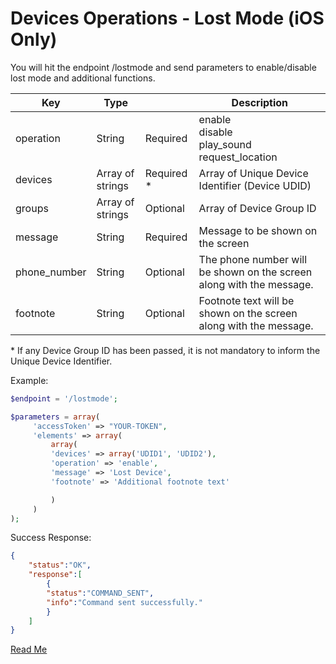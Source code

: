 
# Devices Operations - Lost Mode (iOS Only)

You will hit the endpoint /lostmode and send parameters to enable/disable lost mode and additional functions.

Key | Type |  | Description
|-|-|-|-|
operation | String | Required | enable</br>disable</br>play_sound</br>request_location
devices | Array of strings | Required * | Array of Unique Device Identifier (Device UDID)
groups | Array of strings | Optional | Array of Device Group ID
message | String | Required | Message to be shown on the screen
phone_number | String | Optional |  The phone number will be shown on the screen along with the message.  |
footnote | String | Optional | Footnote text will be shown on the screen along with the message.

\* If any Device Group ID has been passed, it is not mandatory to inform the Unique Device Identifier.

Example:

```php
$endpoint = '/lostmode';

$parameters = array(
     'accessToken' => "YOUR-TOKEN",
     'elements' => array(
         array(
         'devices' => array('UDID1', 'UDID2'),
         'operation' => 'enable',
         'message' => 'Lost Device',
         'footnote' => 'Additional footnote text'

         )
     )
);
```

Success Response:

```json
{ 
    "status":"OK",
    "response":[ 
        { 
        "status":"COMMAND_SENT",
        "info":"Command sent successfully."
        }
    ]
}
```

[Read Me](readme.md)
